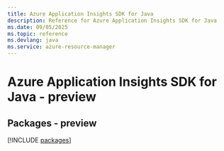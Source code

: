 ```yaml
---
title: Azure Application Insights SDK for Java
description: Reference for Azure Application Insights SDK for Java
ms.date: 09/05/2025
ms.topic: reference
ms.devlang: java
ms.service: azure-resource-manager
---
```

# Azure Application Insights SDK for Java - preview
## Packages - preview
[!INCLUDE [packages](application-insights-index.md)]